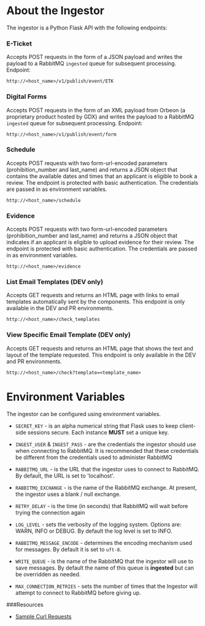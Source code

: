 # About the Ingestor

The ingestor is a Python Flask API with the following endpoints:

### E-Ticket

Accepts POST requests in the form of a JSON payload and writes the payload to a RabbitMQ `ingested` queue for 
subsequent processing.  Endpoint:   
 
``` http://<host_name>/v1/publish/event/ETK ```

### Digital Forms

Accepts POST requests in the form of an XML payload from Orbeon (a proprietary product hosted by GDX) 
and writes the payload to a RabbitMQ `ingested` queue for subsequent processing. Endpoint:   
 
``` http://<host_name>/v1/publish/event/form ```

### Schedule

Accepts POST requests with two form-url-encoded parameters (prohibition_number and last_name)
and returns a JSON object that contains the available dates and times 
that an applicant is eligible to book a review. The endpoint is protected with basic authentication. 
The credentials are passed in as environment variables.
 
``` http://<host_name>/schedule ```


### Evidence

Accepts POST requests with two form-url-encoded parameters (prohibition_number and last_name)
and returns a JSON object that indicates if an applicant is eligible to upload evidence for their review.
The endpoint is protected with basic authentication. The credentials are passed in as environment variables.
 
``` http://<host_name>/evidence ```


### List Email Templates (DEV only)

Accepts GET requests and returns an HTML page with links to email templates automatically sent by the components. 
This endpoint is only available in the DEV and PR environments.   
 
``` http://<host_name>/check_templates ```


### View Specific Email Template (DEV only)

Accepts GET requests and returns an HTML page that shows the text and layout of the template requested. 
This endpoint is only available in the DEV and PR environments.   
 
``` http://<host_name>/check?template=<template_name> ```


 # Environment Variables

 The ingestor can be configured using environment variables.  
 - `SECRET_KEY` - is an alpha numerical string that Flask uses to keep client-side sessions secure. Each instance **MUST** set a unique key.
 - `INGEST_USER` & `INGEST_PASS` - are the credentials the ingestor should use when connecting to RabbitMQ.  It is recommended that these credentials be different from the credentials used to administer RabbitMQ

 - `RABBITMQ_URL` - is the URL that the ingestor uses to connect to RabbitMQ.  By default, the URL is set to 'localhost'.
 - `RABBITMQ_EXCHANGE` - is the name of the RabbitMQ exchange.  At present, the ingestor uses a blank / null exchange.   
 - `RETRY_DELAY` - is the time (in seconds) that RabbitMQ will wait before trying the connection again
 - `LOG_LEVEL` - sets the verbosity of the logging system. Options are: WARN, INFO or DEBUG. By default the log level is set to INFO.
 - `RABBITMQ_MESSAGE_ENCODE` - determines the encoding mechanism used for messages.  By default it is set to `uft-8`.
 - `WRITE_QUEUE` - is the name of the RabbitMQ that the ingestor will use to save messages.  By default the name of this queue is **ingested** but can 
 be overridden as needed.
 - `MAX_CONNECTION_RETRIES` - sets the number of times that the Ingestor will attempt to connect to RabbitMQ before giving up.
 
 ###Resources
 - [Sample Curl Requests](./curl.md)
